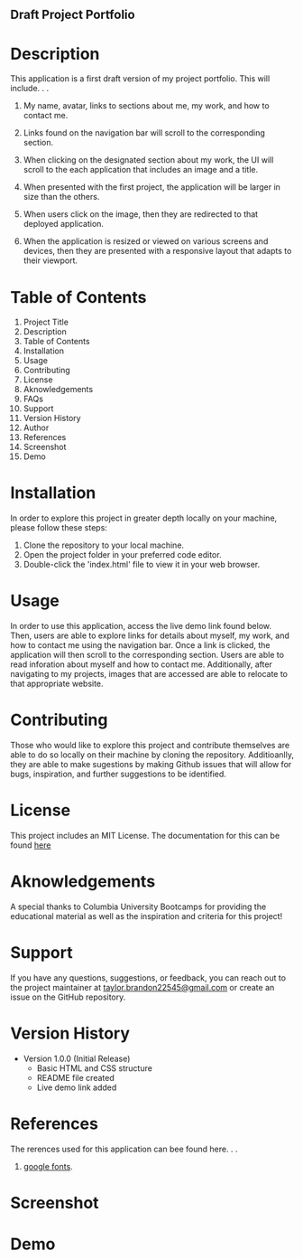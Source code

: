 ## Draft Project Portfolio

# Description
This application is a first draft version of my project portfolio. This will include. . .

1. My name, avatar, links to sections about me, my work, and how to contact me.

2. Links found on the navigation bar will scroll to the corresponding section. 

3. When clicking on the designated section about my work, the UI will scroll to the each application that includes an image and a title.

4. When presented with the first project, the application will be larger in size than the others. 

5. When users click on the image, then they are redirected to that deployed application.

6. When the application is resized or viewed on various screens and devices, then they are presented with a responsive layout that adapts to their viewport.

# Table of Contents

1. Project Title
2. Description
3. Table of Contents
4. Installation
5. Usage
6. Contributing
7. License
8. Aknowledgements
9. FAQs
10. Support
11. Version History
12. Author
13. References
14. Screenshot
15. Demo

# Installation
In order to explore this project in greater depth locally on your machine, please follow these steps:

1. Clone the repository to your local machine.
2. Open the project folder in your preferred code editor.
3. Double-click the 'index.html' file to view it in your web browser.


# Usage
In order to use this application, access the live demo link found below. Then, users are able to explore links for details about myself, my work, and how to contact me using the navigation bar. Once a link is clicked, the application will then scroll to the corresponding section. Users are able to read inforation about myself and how to contact me. Additionally, after navigating to my projects, images that are accessed are able to relocate to that appropriate website. 

# Contributing
Those who would like to explore this project and contribute themselves are able to do so locally on their machine by cloning the repository. Additioanlly, they are able to make sugestions by making Github issues that will allow for bugs, inspiration, and further suggestions to be identified. 

# License
This project includes an MIT License. The documentation for this can be found [here](https://github.com/Taylor-Brandon)

# Aknowledgements
A special thanks to Columbia University Bootcamps for providing the educational material as well as the inspiration and criteria for this project!

# Support
If you have any questions, suggestions, or feedback, you can reach out to the project maintainer at taylor.brandon22545@gmail.com or create an issue on the GitHub repository.

# Version History
* Version 1.0.0 (Initial Release)
    * Basic HTML and CSS structure    
    * README file created
    * Live demo link added

# References
The rerences used for this application can bee found here. . .

1. [google fonts](https://fonts.google.com/).


# Screenshot


# Demo
